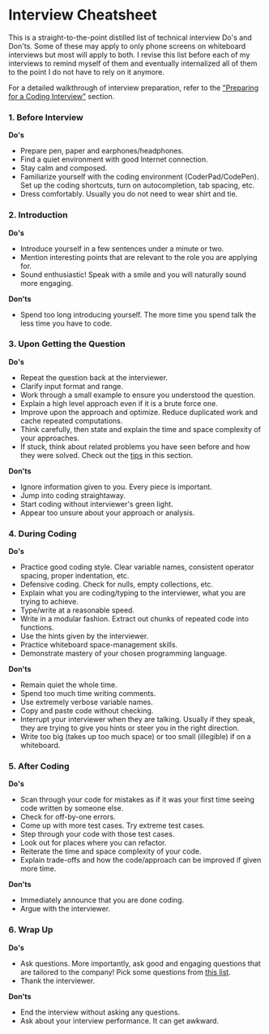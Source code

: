 Interview Cheatsheet
==

This is a straight-to-the-point distilled list of technical interview Do's and Don'ts. Some of these may apply to only phone screens on whiteboard interviews but most will apply to both. I revise this list before each of my interviews to remind myself of them and eventually internalized all of them to the point I do not have to rely on it anymore.

For a detailed walkthrough of interview preparation, refer to the ["Preparing for a Coding Interview"](./) section.

### 1. Before Interview

**Do's**

- Prepare pen, paper and earphones/headphones.
- Find a quiet environment with good Internet connection.
- Stay calm and composed.
- Familiarize yourself with the coding environment (CoderPad/CodePen). Set up the coding shortcuts, turn on autocompletion, tab spacing, etc.
- Dress comfortably. Usually you do not need to wear shirt and tie.

### 2. Introduction

**Do's**

- Introduce yourself in a few sentences under a minute or two.
- Mention interesting points that are relevant to the role you are applying for.
- Sound enthusiastic! Speak with a smile and you will naturally sound more engaging.

**Don'ts**

- Spend too long introducing yourself. The more time you spend talk the less time you have to code.

### 3. Upon Getting the Question

**Do's**

- Repeat the question back at the interviewer.
- Clarify input format and range.
- Work through a small example to ensure you understood the question.
- Explain a high level approach even if it is a brute force one.
- Improve upon the approach and optimize. Reduce duplicated work and cache repeated computations.
- Think carefully, then state and explain the time and space complexity of your approaches.
- If stuck, think about related problems you have seen before and how they were solved. Check out the [tips](../algorithms) in this section.

**Don'ts**

- Ignore information given to you. Every piece is important.
- Jump into coding straightaway.
- Start coding without interviewer's green light.
- Appear too unsure about your approach or analysis.

### 4. During Coding

**Do's**

- Practice good coding style. Clear variable names, consistent operator spacing, proper indentation, etc.
- Defensive coding. Check for nulls, empty collections, etc.
- Explain what you are coding/typing to the interviewer, what you are trying to achieve.
- Type/write at a reasonable speed.
- Write in a modular fashion. Extract out chunks of repeated code into functions.
- Use the hints given by the interviewer.
- Practice whiteboard space-management skills.
- Demonstrate mastery of your chosen programming language.

**Don'ts**

- Remain quiet the whole time.
- Spend too much time writing comments.
- Use extremely verbose variable names.
- Copy and paste code without checking.
- Interrupt your interviewer when they are talking. Usually if they speak, they are trying to give you hints or steer you in the right direction.
- Write too big (takes up too much space) or too small (illegible) if on a whiteboard.

### 5. After Coding

**Do's**

- Scan through your code for mistakes as if it was your first time seeing code written by someone else.
- Check for off-by-one errors.
- Come up with more test cases. Try extreme test cases.
- Step through your code with those test cases.
- Look out for places where you can refactor.
- Reiterate the time and space complexity of your code.
- Explain trade-offs and how the code/approach can be improved if given more time.

**Don'ts**

- Immediately announce that you are done coding.
- Argue with the interviewer.

### 6. Wrap Up

**Do's**

- Ask questions. More importantly, ask good and engaging questions that are tailored to the company! Pick some questions from [this list](../non-technical/questions-to-ask.md).
- Thank the interviewer.

**Don'ts**

- End the interview without asking any questions.
- Ask about your interview performance. It can get awkward.
